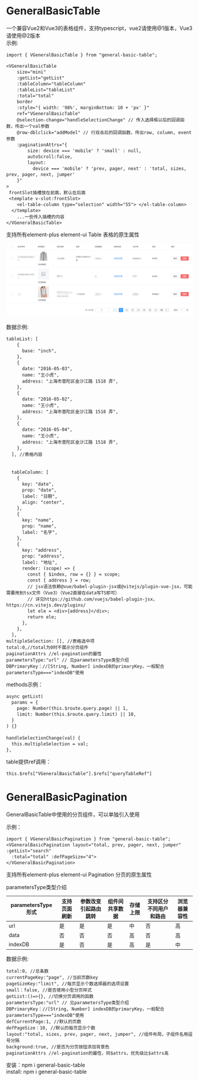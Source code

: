 # GeneralBasicTable

一个兼容Vue2和Vue3的表格组件，支持typescript，vue2请使用@1版本，Vue3请使用@2版本 <br/>
示例:

```
import { VGeneralBasicTable } from "general-basic-table";
```

    <VGeneralBasicTable
        size="mini"
        :getList="getList"
        :tableColumn="tableColumn"
        :tableList="tableList"
        :total="total"
        border
        :style="{ width: '98%', marginBottom: 10 + 'px' }"
        ref="VGeneralBasicTable"
        @selection-change="handleSelectionChange" // 传入选择框以后的回调函数，传出一个val参数
        @row-dblclick="addModel" // 行双击后的回调函数，传出row, column, event参数
        :paginationAttrs="{
            size: device === 'mobile' ? 'small' : null,
            autoScroll:false,
            layout:
              device === 'mobile' ? 'prev, pager, next' : 'total, sizes, prev, pager, next, jumper'
        }"
    >
     frontSlot插槽放在前面，默认在后面
     <template v-slot:frontSlot>
        <el-table-column type="selection" width="55"> </el-table-column>
      </template>
        ...一些传入插槽的内容
    </VGeneralBasicTable>

支持所有element-plus element-ui Table 表格的原生属性

![image](https://raw.githubusercontent.com/Alan1034/PicturesServer/main/PicGo_imgs/202108231121814.png?token=AICSKHTT6CTUIOLWOWTTICTBEMNFK)

数据示例:

    tableList: [
        {
          base: "inch",
        },
        {
          date: "2016-05-03",
          name: "王小虎",
          address: "上海市普陀区金沙江路 1518 弄",
        },
        {
          date: "2016-05-02",
          name: "王小虎",
          address: "上海市普陀区金沙江路 1518 弄",
        },
        {
          date: "2016-05-04",
          name: "王小虎",
          address: "上海市普陀区金沙江路 1518 弄",
        },
      ], //表格内容


      tableColumn: [
        {
          key: "date",
          prop: "date",
          label: "日期",
          align: "center",
        },
        {
          key: "name",
          prop: "name",
          label: "名字",
        },
        {
          key: "address",
          prop: "address",
          label: "地址",
          render: (scope) => {
            const { $index, row = {} } = scope;
            const { address } = row;
            // jsx语法依赖@vue/babel-plugin-jsx或@vitejs/plugin-vue-jsx，可能需要用到tsx文件（Vue3）（Vue2直接在data写TS即可）
            // 详见https://github.com/vuejs/babel-plugin-jsx，https://cn.vitejs.dev/plugins/
            let ele = <div>{address}</div>;
            return ele;
          },
        },
      ],
    multipleSelection: [], //表格选中项
    total:0,//total为0时不展示分页组件
    paginationAttrs //el-pagination的屬性
    parametersType:"url" // 见parametersType类型介绍
    DBPrimaryKey：//[String, Number] indexDB的primaryKey，一般配合parametersType==="indexDB"使用

methods示例：

    async getList(
      params = {
        page: Number(this.$route.query.page) || 1,
        limit: Number(this.$route.query.limit) || 10,
      }
    ) {}
    
    handleSelectionChange(val) {
      this.multipleSelection = val;
    },

table提供ref调用：

    this.$refs["VGeneralBasicTable"].$refs["queryTableRef"]    

# GeneralBasicPagination

GeneralBasicTable中使用的分页组件，可以单独引入使用

示例：

```
import { VGeneralBasicPagination } from "general-basic-table";
<VGeneralBasicPagination layout="total, prev, pager, next, jumper" :getList="search"
  :total="total" :defPageSize="4">
</VGeneralBasicPagination>
```

支持所有element-plus element-ui Pagination 分页的原生属性

parametersType类型介绍

| parametersType形式 | 支持页面刷新 | 参数改变引起路由跳转 | 组件间共享数据 | 存储上限 | 支持区分不同用户和路由 | 浏览器兼容性 |
| ------------------ | ------------ | -------------------- | -------------- | -------- | ---------------------- | ------------ |
| url                | 是           | 是                   | 是             | 中       | 否                     | 高           |
| data               | 否           | 否                   | 否             | 高       | 否                     | 高           |
| indexDB            | 是           | 否                   | 是             | 高       | 是                     | 中           |

数据示例:

```
total:0, //总条数
currentPageKey:"page", //当前页数key
pageSizeKey:"limit", //每页显示个数选择器的选项设置
small：false, //是否使用小型分页样式
getList:()=>{}, //切换分页调用的函数
parametersType:"url" // 见parametersType类型介绍
DBPrimaryKey：//[String, Number] indexDB的primaryKey，一般配合parametersType==="indexDB"使用
defCurrentPage:1, //默认的页数
defPageSize：10, //默认的每页显示个数
layout:"total, sizes, prev, pager, next, jumper", //组件布局，子组件名用逗号分隔
background:true, //是否为分页按钮添加背景色
paginationAttrs //el-pagination的屬性，同$attrs，优先级比$attrs高
```

安装：npm i general-basic-table<br/>
install: npm i general-basic-table
